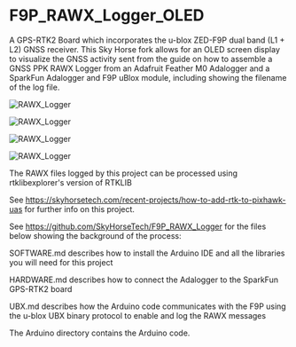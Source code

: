 # F9P_RAWX_Logger_OLED
A GPS-RTK2 Board which incorporates the u-blox ZED-F9P dual band (L1 + L2) GNSS receiver. This Sky Horse fork allows for an OLED screen display to visualize the GNSS activity sent from the guide on how to assemble a GNSS PPK RAWX Logger from an Adafruit Feather M0 Adalogger and a SparkFun  Adalogger and F9P uBlox module, including showing the filename of the log file.

![RAWX_Logger](https://github.com/SkyHorseTech/F9P_RAWX_Logger_OLED/blob/main/PixCubeF9PWiring02.jpg)

![RAWX_Logger](https://github.com/SkyHorseTech/F9P_RAWX_Logger_OLED/blob/main/F9P_Pixhawk_Inside04.png)

![RAWX_Logger](https://github.com/SkyHorseTech/F9P_RAWX_Logger_OLED/blob/main/WiringF9PPixhawk07.png)

![RAWX_Logger](https://github.com/SkyHorseTech/F9P_RAWX_Logger_OLED/blob/main/PixhawkF9P01.png)


The RAWX files logged by this project can be processed using rtklibexplorer's version of RTKLIB

See https://skyhorsetech.com/recent-projects/how-to-add-rtk-to-pixhawk-uas for further info on this project.

See https://github.com/SkyHorseTech/F9P_RAWX_Logger for the files below showing the background of the process:

SOFTWARE.md describes how to install the Arduino IDE and all the libraries you will need for this project

HARDWARE.md describes how to connect the Adalogger to the SparkFun GPS-RTK2 board

UBX.md describes how the Arduino code communicates with the F9P using the u-blox UBX binary protocol to enable and log the RAWX messages

The Arduino directory contains the Arduino code.
